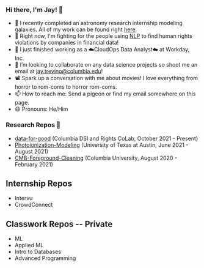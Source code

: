 ### Hi there, I'm Jay! 👋

- 🔭 I recently completed an astronomy research internship modeling galaxies. All of my work can be found right [here](https://github.com/jat2211/Photoionization-Modeling).
- 💸 Right now, I'm fighting for the people using [NLP](https://github.com/jat2211/data-for-good) to find human rights violations by companies in financial data!
- 📝 I just finished working as a ☁️CloudOps Data Analyst☁️ at Workday, Inc.
- 👯 I’m looking to collaborate on any data science projects so shoot me an email at jay.trevino@columbia.edu!
- 📽️ Spark up a conversation with me about movies! I love everything from horror to rom-coms to horror rom-coms.
- 📫 How to reach me: Send a pigeon or find my email somewhere on this page.
- 😄 Pronouns: He/Him

### Research Repos 🥖
- [data-for-good](https://github.com/jat2211/data-for-good) (Columbia DSI and Rights CoLab, October 2021 - Present)
- [Photoionization-Modeling](https://github.com/jat2211/Photoionization-Modeling) (University of Texas at Austin, June 2021 - August 2021)
- [CMB-Foreground-Cleaning](https://github.com/jat2211/CMB-Foreground-Cleaning) (Columbia University, August 2020 - February 2021)

## Internship Repos
- Intervu
- CrowdConnect

## Classwork Repos -- Private
- ML
- Applied ML
- Intro to Databases
- Advanced Programming

